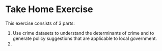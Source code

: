 # Take Home Exercise 

This exercise consists of 3 parts:
1. Use crime datasets to understand the determinants of crime and to generate policy suggestions that are applicable to local government.
2. 
